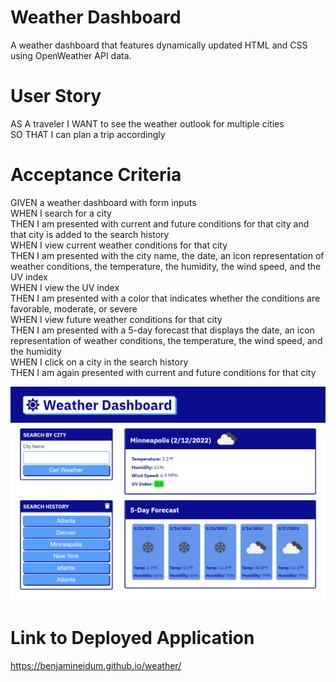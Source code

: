 # Weather Dashboard
  A weather dashboard that features dynamically updated HTML and CSS using OpenWeather API data.

# User Story

AS A traveler
  I WANT to see the weather outlook for multiple cities\
  SO THAT I can plan a trip accordingly

# Acceptance Criteria

  GIVEN a weather dashboard with form inputs\
  WHEN I search for a city\
  THEN I am presented with current and future conditions for that city and that city is added to the search history\
  WHEN I view current weather conditions for that city\
  THEN I am presented with the city name, the date, an icon representation of weather conditions, the temperature, the humidity, the wind speed, and the UV index\
  WHEN I view the UV index\
  THEN I am presented with a color that indicates whether the conditions are favorable, moderate, or severe\
  WHEN I view future weather conditions for that city\
  THEN I am presented with a 5-day forecast that displays the date, an icon representation of weather conditions, the temperature, the wind speed, and the humidity\
  WHEN I click on a city in the search history\
  THEN I am again presented with current and future conditions for that city

![screenshot](https://github.com/Benjamineidum/weather/blob/main/assets/images/screencapture.png)

# Link to Deployed Application
https://benjamineidum.github.io/weather/
